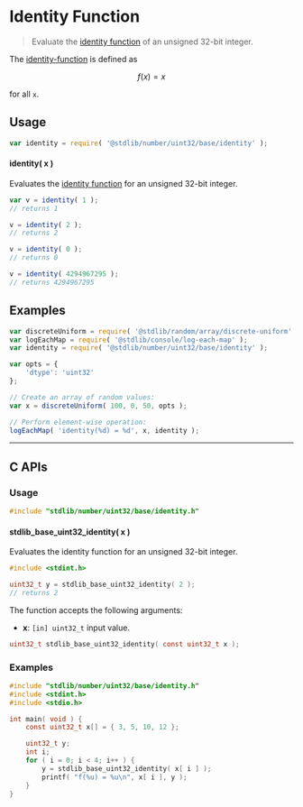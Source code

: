 <!--

@license Apache-2.0

Copyright (c) 2025 The Stdlib Authors.

Licensed under the Apache License, Version 2.0 (the "License");
you may not use this file except in compliance with the License.
You may obtain a copy of the License at

   http://www.apache.org/licenses/LICENSE-2.0

Unless required by applicable law or agreed to in writing, software
distributed under the License is distributed on an "AS IS" BASIS,
WITHOUT WARRANTIES OR CONDITIONS OF ANY KIND, either express or implied.
See the License for the specific language governing permissions and
limitations under the License.

-->

# Identity Function

> Evaluate the [identity function][identity-function] of an unsigned 32-bit integer.

<section class="intro">

The [identity-function][identity-function] is defined as

<!-- <equation class="equation" label="eq:identity_function" align="center" raw="f(x) = x" alt="Identity function"> -->

```math
f(x) = x
```

<!-- <div class="equation" align="center" data-raw-text="f(x) = x" data-equation="eq:identity_function">
    <img src="https://cdn.jsdelivr.net/gh/stdlib-js/stdlib@ad7afa5d7ec1b1596f8a4828153d8c2e87a90161/lib/node_modules/@stdlib/number/uint32/base/identity/docs/img/equation_identity_function.svg" alt="Identity function">
    <br>
</div> -->

<!-- </equation> -->

for all `x`.

</section>

<!-- /.intro -->

<section class="usage">

## Usage

```javascript
var identity = require( '@stdlib/number/uint32/base/identity' );
```

#### identity( x )

Evaluates the [identity function][identity-function] for an unsigned 32-bit integer.

```javascript
var v = identity( 1 );
// returns 1

v = identity( 2 );
// returns 2

v = identity( 0 );
// returns 0

v = identity( 4294967295 );
// returns 4294967295
```

</section>

<!-- /.usage -->

<section class="examples">

## Examples

<!-- eslint no-undef: "error" -->

```javascript
var discreteUniform = require( '@stdlib/random/array/discrete-uniform' );
var logEachMap = require( '@stdlib/console/log-each-map' );
var identity = require( '@stdlib/number/uint32/base/identity' );

var opts = {
    'dtype': 'uint32'
};

// Create an array of random values:
var x = discreteUniform( 100, 0, 50, opts );

// Perform element-wise operation:
logEachMap( 'identity(%d) = %d', x, identity );
```

</section>

<!-- /.examples -->

<!-- C interface documentation. -->

* * *

<section class="c">

## C APIs

<!-- Section to include introductory text. Make sure to keep an empty line after the intro `section` element and another before the `/section` close. -->

<section class="intro">

</section>

<!-- /.intro -->

<!-- C usage documentation. -->

<section class="usage">

### Usage

```c
#include "stdlib/number/uint32/base/identity.h"
```

#### stdlib_base_uint32_identity( x )

Evaluates the identity function for an unsigned 32-bit integer.

```c
#include <stdint.h>

uint32_t y = stdlib_base_uint32_identity( 2 );
// returns 2
```

The function accepts the following arguments:

-   **x**: `[in] uint32_t` input value.

```c
uint32_t stdlib_base_uint32_identity( const uint32_t x );
```

</section>

<!-- /.usage -->

<!-- C API usage notes. Make sure to keep an empty line after the `section` element and another before the `/section` close. -->

<section class="notes">

</section>

<!-- /.notes -->

<!-- C API usage examples. -->

<section class="examples">

### Examples

```c
#include "stdlib/number/uint32/base/identity.h"
#include <stdint.h>
#include <stdio.h>

int main( void ) {
    const uint32_t x[] = { 3, 5, 10, 12 };

    uint32_t y;
    int i;
    for ( i = 0; i < 4; i++ ) {
        y = stdlib_base_uint32_identity( x[ i ] );
        printf( "f(%u) = %u\n", x[ i ], y );
    }
}
```

</section>

<!-- /.examples -->

</section>

<!-- /.c -->

<!-- Section for related `stdlib` packages. Do not manually edit this section, as it is automatically populated. -->

<section class="related">

</section>

<!-- /.related -->

<!-- Section for all links. Make sure to keep an empty line after the `section` element and another before the `/section` close. -->

<section class="links">

[identity-function]: https://en.wikipedia.org/wiki/Identity_function

<!-- <related-links> -->

<!-- </related-links> -->

</section>

<!-- /.links -->
